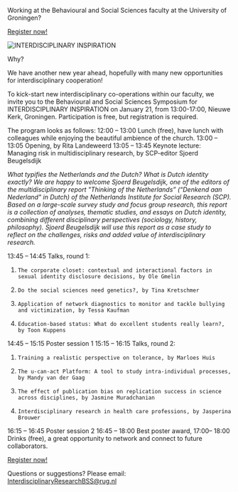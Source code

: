 Working at the Behavioural and Social Sciences faculty at the University of Groningen?

[Register now!](https://docs.google.com/forms/d/e/1FAIpQLSfbSeR0jDoU4hPfR7ism-33ORAv2V4cu7AyUGsBx3wGOvKj5g/viewform)

![INTERDISCIPLINARY INSPIRATION](http://HeiningaVE.github.io/img/mail-banner-interdisciplinair-symp.jpg)

Why?

We have another new year ahead, hopefully with many new opportunities for interdisciplinary cooperation!

To kick-start new interdisciplinary co-operations within our faculty, we invite you to the Behavioural and Social Sciences Symposium for INTERDISCIPLINARY INSPIRATION on January 21, from 13:00-17:00, Nieuwe Kerk, Groningen. Participation is free, but registration is required.

The program looks as follows:
12:00 – 13:00                Lunch (free), have lunch with colleagues while enjoying the beautiful ambience of the church.
13:00 – 13:05                Opening, by Rita Landeweerd
13:05 – 13:45                Keynote lecture: Managing risk in multidisciplinary research, by SCP-editor Sjoerd Beugelsdijk

*What typifies the Netherlands and the Dutch? What is Dutch identity exactly? We are happy to welcome Sjoerd Beugelsdijk, one of the editors of the multidisciplinary report "Thinking of the Netherlands” (“Denkend aan Nederland" in Dutch) of the Netherlands Institute for Social Research (SCP). Based on a large-scale survey study and focus group research, this report is a collection of analyses, thematic studies, and essays on Dutch identity, combining different disciplinary perspectives (sociology, history, philosophy). Sjoerd Beugelsdijk will use this report as a case study to reflect on the challenges, risks and added value of interdisciplinary research.*

13:45 – 14:45                Talks, round 1:

1.     The corporate closet: contextual and interactional factors in sexual identity disclosure decisions, by Ole Gmelin
2.     Do the social sciences need genetics?, by Tina Kretschmer
3.     Application of network diagnostics to monitor and tackle bullying and victimization, by Tessa Kaufman
4.     Education-based status: What do excellent students really learn?, by Toon Kuppens

14:45 – 15:15                Poster session 1
15:15 – 16:15                Talks, round 2:

1.     Training a realistic perspective on tolerance, by Marloes Huis
2.     The u-can-act Platform: A tool to study intra-individual processes, by Mandy van der Gaag  
3.     The effect of publication bias on replication success in science across disciplines, by Jasmine Muradchanian
4.     Interdisciplinary research in health care professions, by Jasperina Brouwer  

16:15 – 16:45                Poster session 2
16:45 – 18:00                Best poster award, 
17:00– 18:00                 Drinks (free), a great opportunity to network and connect to future collaborators.


[Register now!](https://docs.google.com/forms/d/e/1FAIpQLSfbSeR0jDoU4hPfR7ism-33ORAv2V4cu7AyUGsBx3wGOvKj5g/viewform)

Questions or suggestions? Please email: InterdisciplinaryResearchBSS@rug.nl

